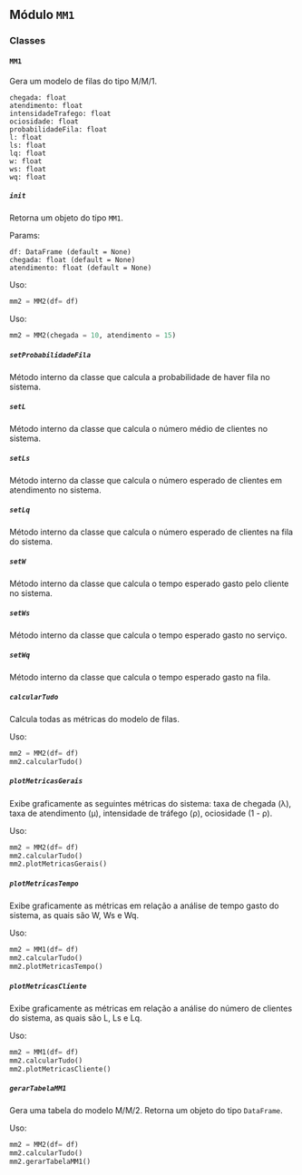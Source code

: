 ## Módulo `MM1`

### Classes

#### `MM1`
Gera um modelo de filas do tipo M/M/1. 
```
chegada: float
atendimento: float
intensidadeTrafego: float
ociosidade: float
probabilidadeFila: float
l: float
ls: float
lq: float
w: float
ws: float
wq: float
```

##### `init`
Retorna um objeto do tipo `MM1`. 

Params:
```
df: DataFrame (default = None)
chegada: float (default = None)
atendimento: float (default = None)
```

Uso: 
```python
mm2 = MM2(df= df)
```

Uso: 
```python
mm2 = MM2(chegada = 10, atendimento = 15)
```

##### `setProbabilidadeFila`
Método interno da classe que calcula a probabilidade de haver fila no sistema. 

##### `setL`
Método interno da classe que calcula o número médio de clientes no sistema.

##### `setLs`
Método interno da classe que calcula o número esperado de clientes em atendimento no sistema.

##### `setLq`
Método interno da classe que calcula o número esperado de clientes na fila do sistema.

##### `setW`
Método interno da classe que calcula o tempo esperado gasto pelo cliente no sistema.

##### `setWs`
Método interno da classe que calcula o tempo esperado gasto no serviço. 

##### `setWq`
Método interno da classe que calcula o tempo esperado gasto na fila.

##### `calcularTudo`
Calcula todas as métricas do modelo de filas. 

Uso: 
```python
mm2 = MM2(df= df)
mm2.calcularTudo()
```

##### `plotMetricasGerais`
Exibe graficamente as seguintes métricas do sistema: taxa de chegada (λ), taxa de atendimento (μ), intensidade de tráfego (ρ), ociosidade (1 - ρ).

Uso: 
```python
mm2 = MM2(df= df)
mm2.calcularTudo()
mm2.plotMetricasGerais()
```

##### `plotMetricasTempo`
Exibe graficamente as métricas em relação a análise de tempo gasto do sistema, as quais são W, Ws e Wq.

Uso: 
```python
mm2 = MM1(df= df)
mm2.calcularTudo()
mm2.plotMetricasTempo()
```

##### `plotMetricasCliente`
Exibe graficamente as métricas em relação a análise do número de clientes do sistema, as quais são L, Ls e Lq.

Uso: 
```python
mm2 = MM1(df= df)
mm2.calcularTudo()
mm2.plotMetricasCliente()
```

##### `gerarTabelaMM1`
Gera uma tabela do modelo M/M/2. Retorna um objeto do tipo `DataFrame`.

Uso: 
```python
mm2 = MM2(df= df)
mm2.calcularTudo()
mm2.gerarTabelaMM1()
```
